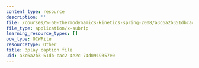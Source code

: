```yaml
---
content_type: resource
description: ''
file: /courses/5-60-thermodynamics-kinetics-spring-2008/a3c6a2b351dbcac24e2c74d0919357e0_e124JF_DHCQ.srt
file_type: application/x-subrip
learning_resource_types: []
ocw_type: OCWFile
resourcetype: Other
title: 3play caption file
uid: a3c6a2b3-51db-cac2-4e2c-74d0919357e0
---
```

